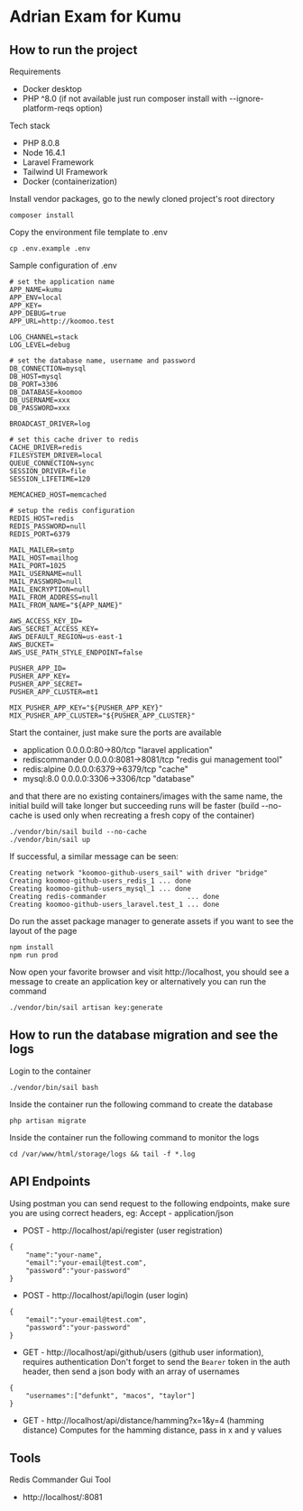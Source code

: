 # Adrian Exam for Kumu

## How to run the project

Requirements
- Docker desktop
- PHP ^8.0 (if not available just run composer install with --ignore-platform-reqs option)

Tech stack
- PHP 8.0.8
- Node 16.4.1
- Laravel Framework
- Tailwind UI Framework
- Docker (containerization)

Install vendor packages, go to the newly cloned project's root directory
```
composer install
```

Copy the environment file template to .env
```
cp .env.example .env
```

Sample configuration of .env
```
# set the application name
APP_NAME=kumu
APP_ENV=local
APP_KEY=
APP_DEBUG=true
APP_URL=http://koomoo.test

LOG_CHANNEL=stack
LOG_LEVEL=debug

# set the database name, username and password
DB_CONNECTION=mysql
DB_HOST=mysql
DB_PORT=3306
DB_DATABASE=koomoo
DB_USERNAME=xxx
DB_PASSWORD=xxx

BROADCAST_DRIVER=log

# set this cache driver to redis
CACHE_DRIVER=redis
FILESYSTEM_DRIVER=local
QUEUE_CONNECTION=sync
SESSION_DRIVER=file
SESSION_LIFETIME=120

MEMCACHED_HOST=memcached

# setup the redis configuration
REDIS_HOST=redis
REDIS_PASSWORD=null
REDIS_PORT=6379

MAIL_MAILER=smtp
MAIL_HOST=mailhog
MAIL_PORT=1025
MAIL_USERNAME=null
MAIL_PASSWORD=null
MAIL_ENCRYPTION=null
MAIL_FROM_ADDRESS=null
MAIL_FROM_NAME="${APP_NAME}"

AWS_ACCESS_KEY_ID=
AWS_SECRET_ACCESS_KEY=
AWS_DEFAULT_REGION=us-east-1
AWS_BUCKET=
AWS_USE_PATH_STYLE_ENDPOINT=false

PUSHER_APP_ID=
PUSHER_APP_KEY=
PUSHER_APP_SECRET=
PUSHER_APP_CLUSTER=mt1

MIX_PUSHER_APP_KEY="${PUSHER_APP_KEY}"
MIX_PUSHER_APP_CLUSTER="${PUSHER_APP_CLUSTER}"
```

Start the container, just make sure the ports are available
- application 0.0.0.0:80->80/tcp "laravel application"
- rediscommander 0.0.0.0:8081->8081/tcp "redis gui management tool"
- redis:alpine 0.0.0.0:6379->6379/tcp "cache"
- mysql:8.0 0.0.0.0:3306->3306/tcp "database"

and that there are no existing containers/images with the same name, the initial build
will take longer but succeeding runs will be faster (build --no-cache is used only when
recreating a fresh copy of the container)

```
./vendor/bin/sail build --no-cache
./vendor/bin/sail up
```

If successful, a similar message can be seen:

```
Creating network "koomoo-github-users_sail" with driver "bridge"
Creating koomoo-github-users_redis_1 ... done
Creating koomoo-github-users_mysql_1 ... done
Creating redis-commander                    ... done
Creating koomoo-github-users_laravel.test_1 ... done
```

Do run the asset package manager to generate assets if you want to see the layout of the page
```
npm install
npm run prod
```

Now open your favorite browser and visit http://localhost, you should see a message to create an application key
or alternatively you can run the command

```
./vendor/bin/sail artisan key:generate
```

## How to run the database migration and see the logs
Login to the container

```
./vendor/bin/sail bash
```

Inside the container run the following command to create the database
```
php artisan migrate
```

Inside the container run the following command to monitor the logs
```
cd /var/www/html/storage/logs && tail -f *.log
```

## API Endpoints
Using postman you can send request to the following endpoints, make sure you are using correct
headers, eg: Accept - application/json
- POST - http://localhost/api/register (user registration)
```
{
    "name":"your-name",
    "email":"your-email@test.com",
    "password":"your-password"
}
```

- POST - http://localhost/api/login (user login)
```
{    
    "email":"your-email@test.com",
    "password":"your-password"
}
```

- GET - http://localhost/api/github/users (github user information), requires authentication
Don't forget to send the `Bearer` token in the auth header, then send a json body with
an array of usernames
```
{
    "usernames":["defunkt", "macos", "taylor"]
}
```

- GET - http://localhost/api/distance/hamming?x=1&y=4 (hamming distance)
Computes for the hamming distance, pass in x and y values

## Tools
Redis Commander Gui Tool
- http://localhost/:8081


